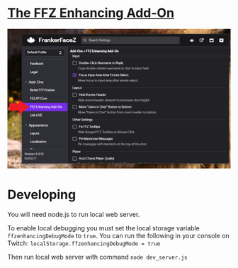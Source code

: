 [The FFZ Enhancing Add-On](https://tester798.github.io/ffzenhancing/)
============
![Screenshot](/images/image1.png)

Developing
==========
You will need node.js to run local web server.

To enable local debugging you must set the local storage variable `ffzenhancingDebugMode` to `true`. You can run the following in your console on Twitch: `localStorage.ffzenhancingDebugMode = true`

Then run local web server with command `node dev_server.js`
